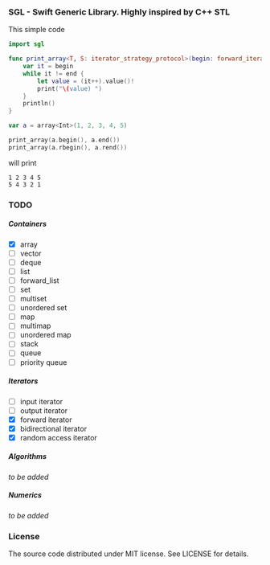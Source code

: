 ### SGL - Swift Generic Library. Highly inspired by C++ STL

This simple code
```swift
import sgl

func print_array<T, S: iterator_strategy_protocol>(begin: forward_iterator<T, S>, end: forward_iterator<T, S>) {
    var it = begin
    while it != end {
        let value = (it++).value()!
        print("\(value) ")
    }
    println()
}

var a = array<Int>(1, 2, 3, 4, 5)

print_array(a.begin(), a.end())
print_array(a.rbegin(), a.rend())
```

will print
```
1 2 3 4 5 
5 4 3 2 1 
```

### TODO

##### Containers

- [x] array
- [ ] vector
- [ ] deque
- [ ] list
- [ ] forward_list
- [ ] set
- [ ] multiset
- [ ] unordered set
- [ ] map
- [ ] multimap
- [ ] unordered map
- [ ] stack
- [ ] queue
- [ ] priority queue

##### Iterators

- [ ] input iterator
- [ ] output iterator
- [x] forward iterator
- [x] bidirectional iterator
- [x] random access iterator

##### Algorithms

_to be added_

##### Numerics

_to be added_

### License

The source code distributed under MIT license. See LICENSE for details.
